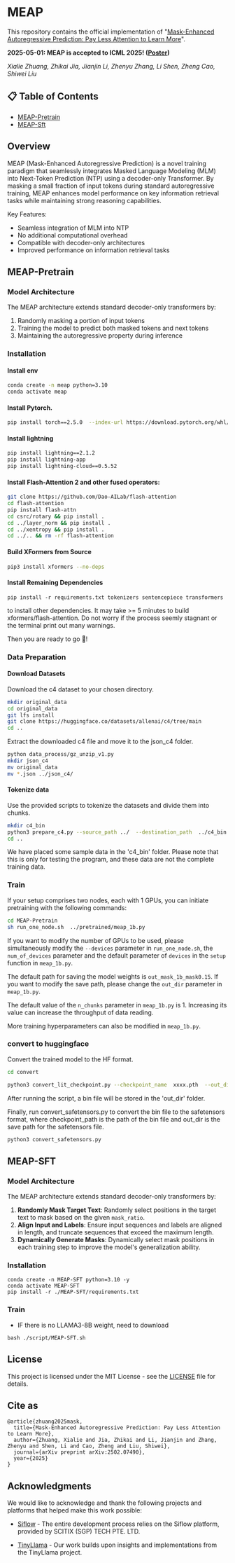 # MEAP

This repository contains the official implementation of "[Mask-Enhanced Autoregressive Prediction: Pay Less Attention to Learn More](https://arxiv.org/abs/2502.07490)".

**2025-05-01: MEAP is accepted to ICML 2025! ([Poster](https://icml.cc/virtual/2025/poster/46344))**

*Xialie Zhuang, Zhikai Jia, Jianjin Li, Zhenyu Zhang, Li Shen, Zheng Cao, Shiwei Liu*

## 📋 Table of Contents
- [MEAP-Pretrain](#MEAP-Pretrain)
- [MEAP-Sft](#MEAP-Sft)

## Overview

MEAP (Mask-Enhanced Autoregressive Prediction) is a novel training paradigm that seamlessly integrates Masked Language Modeling (MLM) into Next-Token Prediction (NTP) using a decoder-only Transformer. By masking a small fraction of input tokens during standard autoregressive training, MEAP enhances model performance on key information retrieval tasks while maintaining strong reasoning capabilities.

Key Features:
- Seamless integration of MLM into NTP
- No additional computational overhead
- Compatible with decoder-only architectures
- Improved performance on information retrieval tasks

## MEAP-Pretrain

### Model Architecture

The MEAP architecture extends standard decoder-only transformers by:
1. Randomly masking a portion of input tokens
2. Training the model to predict both masked tokens and next tokens
3. Maintaining the autoregressive property during inference

### Installation
#### Install env

```bash
conda create -n meap python=3.10
conda activate meap
```

#### Install Pytorch.
```bash
pip install torch==2.5.0  --index-url https://download.pytorch.org/whl/cu121
```

#### Install lightning
```bash
pip install lightning==2.1.2
pip install lightning-app
pip install lightning-cloud==0.5.52
```

#### Install Flash-Attention 2 and other fused operators:
```bash
git clone https://github.com/Dao-AILab/flash-attention
cd flash-attention
pip install flash-attn
cd csrc/rotary && pip install .
cd ../layer_norm && pip install .
cd ../xentropy && pip install .
cd ../.. && rm -rf flash-attention
```

#### Build XFormers from Source

```bash
pip3 install xformers --no-deps
```
#### Install Remaining Dependencies
```
pip install -r requirements.txt tokenizers sentencepiece transformers
```
to install other dependencies.
It may take >= 5 minutes to build xformers/flash-attention. Do not worry if the process seemly stagnant or the terminal print out many warnings.

Then you are ready to go 🎉!

### Data Preparation

#### Download Datasets
Download the c4 dataset to your chosen directory.
```bash
mkdir original_data
cd original_data
git lfs install
git clone https://huggingface.co/datasets/allenai/c4/tree/main
cd ..
```

Extract the downloaded c4 file and move it to the json_c4 folder.
```bash
python data_process/gz_unzip_v1.py
mkdir json_c4
mv original_data 
mv *.json ../json_c4/
```



#### Tokenize data
Use the provided scripts to tokenize the datasets and divide them into chunks.


```bash
mkdir c4_bin 
python3 prepare_c4.py --source_path ../  --destination_path  ../c4_bin --checkpoint_dir   ../tokenizer
cd ..
```
We have placed some sample data in the 'c4_bin' folder. Please note that this is only for testing the program, and these data are not the complete training data.

###  Train


If your setup comprises two nodes, each with 1 GPUs, you can initiate pretraining with the following commands:

```bash
cd MEAP-Pretrain
sh run_one_node.sh  ../pretrained/meap_1b.py 
```
If you want to modify the number of GPUs to be used, please simultaneously modify the `--devices` parameter in `run_one_node.sh`, the `num_of_devices` parameter  and the default parameter of `devices` in the `setup` function in `meap_1b.py`.

The default path for saving the model weights is `out_mask_1b_mask0.15`. If you want to modify the save path, please change the `out_dir` parameter in `meap_1b.py`.

The default value of the `n_chunks` parameter in `meap_1b.py` is 1. Increasing its value can increase the throughput of data reading.

More training hyperparameters can also be modified in `meap_1b.py`.


### convert to huggingface

Convert the trained model to the HF format.

```bash
cd convert

python3 convert_lit_checkpoint.py --checkpoint_name  xxxx.pth  --out_dir your_save_dir --model_name  trained_model_name,such as tiny_LLaMA_1b_mask  --model_only false
```

After running the script, a bin file will be stored in the 'out_dir' folder.

Finally, run convert_safetensors.py to convert the bin file to the safetensors format, where checkpoint_path is the path of the bin file and out_dir is the save path for the safetensors file.

```bash
python3 convert_safetensors.py
```
## MEAP-SFT

### Model Architecture

The MEAP architecture extends standard decoder-only transformers by:

1. **Randomly Mask Target Text**: Randomly select positions in the target text to mask based on the given `mask_ratio`.
2. **Align Input and Labels**: Ensure input sequences and labels are aligned in length, and truncate sequences that exceed the maximum length.
3. **Dynamically Generate Masks**: Dynamically select mask positions in each training step to improve the model's generalization ability.

### Installation

```
conda create -n MEAP-SFT python=3.10 -y
conda activate MEAP-SFT
pip install -r ./MEAP-SFT/requirements.txt
```

### Train

- IF there is no LLAMA3-8B weight,  need to download

```
bash ./script/MEAP-SFT.sh
```

## License

This project is licensed under the MIT License - see the [LICENSE](LICENSE) file for details.

## Cite as
```
@article{zhuang2025mask,
  title={Mask-Enhanced Autoregressive Prediction: Pay Less Attention to Learn More},
  author={Zhuang, Xialie and Jia, Zhikai and Li, Jianjin and Zhang, Zhenyu and Shen, Li and Cao, Zheng and Liu, Shiwei},
  journal={arXiv preprint arXiv:2502.07490},
  year={2025}
}
```

## Acknowledgments

We would like to acknowledge and thank the following projects and platforms that helped make this work possible:

- [Siflow](https://scitix.ai/) - The entire development process relies on the Siflow platform, provided by SCITIX (SGP) TECH PTE. LTD.

- [TinyLlama](https://github.com/jzhang38/TinyLlama) - Our work builds upon insights and implementations from the TinyLlama project.








